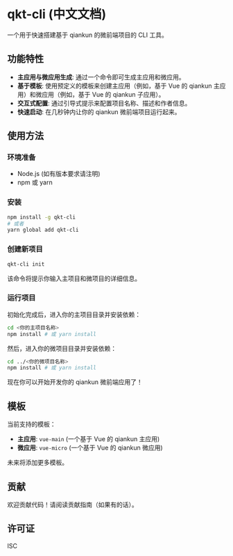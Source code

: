 # qkt-cli (中文文档)

一个用于快速搭建基于 qiankun 的微前端项目的 CLI 工具。

## 功能特性

*   **主应用与微应用生成**: 通过一个命令即可生成主应用和微应用。
*   **基于模板**: 使用预定义的模板来创建主应用（例如，基于 Vue 的 qiankun 主应用）和微应用（例如，基于 Vue 的 qiankun 子应用）。
*   **交互式配置**: 通过引导式提示来配置项目名称、描述和作者信息。
*   **快速启动**: 在几秒钟内让你的 qiankun 微前端项目运行起来。

## 使用方法

### 环境准备

*   Node.js (如有版本要求请注明)
*   npm 或 yarn

### 安装

```bash
npm install -g qkt-cli
# 或者
yarn global add qkt-cli
```

### 创建新项目

```bash
qkt-cli init
```
该命令将提示你输入主项目和微项目的详细信息。

### 运行项目

初始化完成后，进入你的主项目目录并安装依赖：
```bash
cd <你的主项目名称>
npm install # 或 yarn install
```

然后，进入你的微项目目录并安装依赖：
```bash
cd ../<你的微项目名称>
npm install # 或 yarn install
```

现在你可以开始开发你的 qiankun 微前端应用了！

## 模板

当前支持的模板：

*   **主应用**: `vue-main` (一个基于 Vue 的 qiankun 主应用)
*   **微应用**: `vue-micro` (一个基于 Vue 的 qiankun 微应用)

未来将添加更多模板。

## 贡献

欢迎贡献代码！请阅读贡献指南（如果有的话）。

## 许可证

ISC